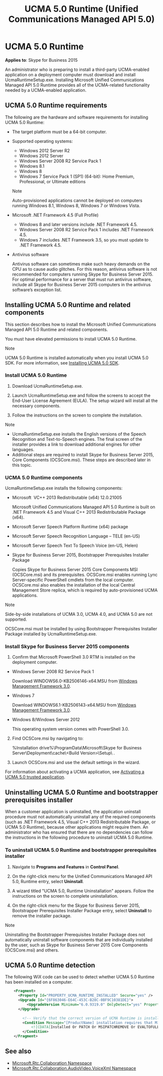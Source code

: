 ﻿---
title: UCMA 5.0 Runtime (Unified Communications Managed API 5.0)
TOCTitle: UCMA 5.0 Runtime
ms:assetid: 90679514-7bec-4a91-be50-f1020080a60a
ms:mtpsurl: https://msdn.microsoft.com/library/Dn466090(v=office.16)
ms:contentKeyID: 65240032
ms.date: 07/27/2015
mtps_version: v=office.16
---

# UCMA 5.0 Runtime

**Applies to**: Skype for Business 2015

An administrator who is preparing to install a third-party UCMA-enabled application on a deployment computer must download and install UcmaRuntimeSetup.exe. Installing Microsoft Unified Communications Managed API 5.0 Runtime provides all of the UCMA-related functionality needed by a UCMA-enabled application.

## UCMA 5.0 Runtime requirements

The following are the hardware and software requirements for installing UCMA 5.0 Runtime:

- The target platform must be a 64-bit computer.

- Supported operating systems:
    
  - Windows 2012 Server R2   
  - Windows 2012 Server   
  - Windows Server 2008 R2 Service Pack 1   
  - Windows 8.1   
  - Windows 8   
  - Windows 7 Service Pack 1 (SP1) (64-bit): Home Premium, Professional, or Ultimate editions
    
  > [!NOTE]
  > Auto-provisioned applications cannot be deployed on computers running Windows 8.1, Windows 8, Windows 7 or Windows Vista.

- Microsoft .NET Framework 4.5 (Full Profile)
    
  - Windows 8 and later versions include .NET Framework 4.5.    
  - Windows Server 2008 R2 Service Pack 1 includes .NET Framework 4.5.    
  - Windows 7 includes .NET Framework 3.5, so you must update to .NET Framework 4.5.

- Antivirus software
    
  Antivirus software can sometimes make such heavy demands on the CPU as to cause audio glitches. For this reason, antivirus software is not recommended for computers running Skype for Business Server 2015. For optimal performance for a server that must run antivirus software, include all Skype for Business Server 2015 computers in the antivirus software’s exception list.

## Installing UCMA 5.0 Runtime and related components

This section describes how to install the Microsoft Unified Communications Managed API 5.0 Runtime and related components.

You must have elevated permissions to install UCMA 5.0 Runtime.

> [!NOTE]
> UCMA 5.0 Runtime is installed automatically when you install UCMA 5.0 SDK. For more information, see [Installing UCMA 5.0 SDK](installing-ucma-5-0-sdk.md).

### Install UCMA 5.0 Runtime

1.  Download UcmaRuntimeSetup.exe.

2.  Launch UcmaRuntimeSetup.exe and follow the screens to accept the End-User License Agreement (EULA). The setup wizard will install all the necessary components.

3.  Follow the instructions on the screen to complete the installation.


> [!NOTE]
> - UcmaRuntimeSetup.exe installs the English versions of the Speech Recognition and Text-to-Speech engines. The final screen of the installer provides a link to download additional engines for other languages.
> - Additional steps are required to install Skype for Business Server 2015, Core Components (OCSCore.msi). These steps are described later in this topic.

### UCMA 5.0 Runtime components

UcmaRuntimeSetup.exe installs the following components:

- Microsoft  VC++ 2013 Redistributable (x64) 12.0.21005
    
  Microsoft Unified Communications Managed API 5.0 Runtime is built on .NET Framework 4.5 and Visual C++ 2013 Redistributable Package (x64).

- Microsoft Server Speech Platform Runtime (x64) package

- Microsoft Server Speech Recognition Language – TELE (en-US)

- Microsoft Server Speech Text To Speech Voice (en-US, Helen)

- Skype for Business Server 2015, Bootstrapper Prerequisites Installer Package
    
  Copies Skype for Business Server 2015 Core Components MSI (OCSCore.msi) and its prerequisites. OCSCore.msi enables running Lync Server-specific PowerShell cmdlets from the local computer. OCSCore.msi also enables the installation of the local Central Management Store replica, which is required by auto-provisioned UCMA applications.

> [!NOTE]
> Side-by-side installations of UCMA 3.0, UCMA 4.0, and UCMA 5.0 are not supported.

OCSCore.msi must be installed by using Bootstrapper Prerequisites Installer Package installed by UcmaRuntimeSetup.exe.

### Install Skype for Business Server 2015 components

1. Confirm that Microsoft PowerShell 3.0 RTM is installed on the deployment computer.
    
  - Windows Server 2008 R2 Service Pack 1
        
    Download WINDOWS6.0-KB2506146-x64.MSU from [Windows Management Framework 3.0](https://www.microsoft.com/download/details.aspx?id=34595).
    
  - Windows 7
        
    Download WINDOWS6.1-KB2506143-x64.MSU from [Windows Management Framework 3.0](https://www.microsoft.com/download/details.aspx?id=34595).
    
  - Windows 8/Windows Server 2012
        
    This operating system version comes with PowerShell 3.0.

2. Find OCSCore.msi by navigating to: 

   %Installation drive%\\ProgramData\\Microsoft\\Skype for Business Server\\Deployment\\cache\\\<Build Version\>\\Setup\\ .

3. Launch OCSCore.msi and use the default settings in the wizard.

For information about activating a UCMA application, see [Activating a UCMA 5.0 trusted application](activating-a-ucma-5-0-trusted-application.md).

## Uninstalling UCMA 5.0 Runtime and bootstrapper prerequisites installer

When a customer application is uninstalled, the application uninstall procedure must not automatically uninstall any of the required components (such as .NET Framework 4.5, Visual C++ 2013 Redistributable Package, or UCMA 5.0 Runtime), because other applications might require them. An administrator who has ensured that there are no dependencies can follow the instructions in the following procedure to uninstall UCMA 5.0 Runtime.

### To uninstall UCMA 5.0 Runtime and bootstrapper prerequisites installer

1.  Navigate to **Programs and Features** in **Control Panel**.

2.  On the right-click menu for the Unified Communications Managed API 5.0, Runtime entry, select **Uninstall**.

3.  A wizard titled "UCMA 5.0, Runtime Uninstallation" appears. Follow the instructions on the screen to complete uninstallation.

4.  On the right-click menu for the Skype for Business Server 2015,  Bootstrapper Prerequisites Installer Package entry, select **Uninstall** to remove the installer package.

> [!NOTE]
> Uninstalling the Bootstrapper Prerequisites Installer Package does not automatically uninstall software components that are individually installed by the user, such as Skype for Business Server 2015 Core Components (OCSCore.msi) and others.

## UCMA 5.0 Runtime detection

The following WiX code can be used to detect whether UCMA 5.0 Runtime has been installed on a computer.

```xml
    <Fragment>
      <Property Id="PROPERTY_UCMA_RUNTIME_INSTALLED" Secure="yes" />
      <Upgrade Id="{6F863046-E64C-453C-B28C-0BF9C10381DE}">
          <UpgradeVersion Minimum="6.0.9319.0" OnlyDetect="yes" Property="UCMA_PROPERTY_UCMA_RUNTIME_INSTALLED" />
      </Upgrade>
     
        <!-- Verify that the correct version of UCMA Runtime is installed -->
        <Condition Message="[ProductName] installation requires that Microsoft Unified Communications Managed API 5.0, [BuildNumber] already installed. Installation cannot continue.">
            <![CDATA[Installed Or PATCH Or MSIPATCHREMOVE Or EVALTOFULL Or REMOVE Or UCMA_PROPERTY_UCMA_RUNTIME_INSTALLED]]>
        </Condition>
    </Fragment>
```

## See also

- [Microsoft.Rtc.Collaboration Namespace](https://docs.microsoft.com/dotnet/api/microsoft.rtc.collaboration?view=ucma-api-5.0)
- [Microsoft.Rtc.Collaboration.AudioVideo.VoiceXml Namespace](https://docs.microsoft.com/dotnet/api/Microsoft.Rtc.Collaboration.AudioVideo.VoiceXml?view=ucma-voice)